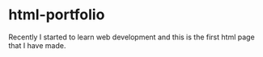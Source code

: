 # html-portfolio
Recently I started to learn web development and this is the first html page that I have made.
